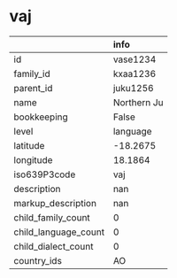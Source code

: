 # vaj
|                      | info        |
|:---------------------|:------------|
| id                   | vase1234    |
| family_id            | kxaa1236    |
| parent_id            | juku1256    |
| name                 | Northern Ju |
| bookkeeping          | False       |
| level                | language    |
| latitude             | -18.2675    |
| longitude            | 18.1864     |
| iso639P3code         | vaj         |
| description          | nan         |
| markup_description   | nan         |
| child_family_count   | 0           |
| child_language_count | 0           |
| child_dialect_count  | 0           |
| country_ids          | AO          |